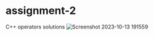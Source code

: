# assignment-2
C++ operators
solutions
![Screenshot 2023-10-13 191559](https://github.com/happyraina/assignment-2/assets/147305849/87115c16-328c-4d00-ba12-c57ca7f316ea)
